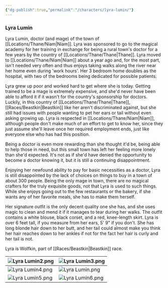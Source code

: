 ```yaml
---
{"dg-publish":true,"permalink":"/characters/lyra-lumin/"}
---
```


### Lyra Lumin
Lyra Lumin, doctor (and mage) of the town of [[Locations/Thane/Niam\|Niam]]. Lyra was sponsored to go to the magical academy for her training in exchange for being a rural town's doctor for a few years by the country of [[Locations/Thane/Thane\|Thane]]. Lyra moved to [[Locations/Thane/Niam\|Niam]] about a year ago and, for the most part, isn't needed very often and thus enjoys taking walks along the river near her home even during 'work hours'. Her 3 bedroom home doubles as the hospital, with two of the bedrooms being dedicated for possible patients. 

Lyra grew up poor and worked hard to get where she is today. Getting trained to be a mage is extremely expensive, and she'd never have been able to afford it if it wasn't for the country's sponsorship for doctors. Luckily, in this country of [[Locations/Thane/Thane\|Thane]], [[Races/Beastkin\|Beastkin]] like her aren't discriminated against, but she still had issues with people wanting to pet her ears or tail without even asking growing up. Lyra is respected in [[Locations/Thane/Niam\|Niam]], although people don't make much of an effort to get to know her, since they just assume she'll leave once her required employment ends, just like everyone else who has had this position. 

Being a doctor is even more rewarding than she thought it'd be, being able to help those in need, but this small town has left her feeling more lonely than she'd expected. It's not as if she'd have denied the opportunity to become a doctor knowing it, but it is still a continuing disappointment.  

Enjoying her newfound ability to pay for basic necessities as a doctor, Lyra is still disappointed by the lack of choices on things to buy in a town of about 300 people. Being the only mage in town, there are no magical crafters for the truly exquisite goods, not that Lyra is used to such things. While she enjoys going out to the few restaurants or the bakery, if she wants any of her favorite meals, she has to make them herself.

Her signature outfit is the only decent quality one she has, and she uses magic to clean and mend it if it manages to tear during her walks. The outfit contains a white blouse, black corset, and a red, knee-length skirt. Lyra is over 6 feet tall, if you measure from her ears, 5' 9" if you don't. She has long blonde hair down to her butt, and her tail could almost make you think her hair reaches down to her ankles if not for the fact her hair is curly and her tail is not.

Lyra is Wolfkin, part of [[Races/Beastkin\|Beastkin]] race.



| ![Lyra Lumin2.png](/img/user/Characters/Images/Lyra%20Lumin2.png) | ![Lyra Lumin3.png](/img/user/Characters/Images/Lyra%20Lumin3.png) |
| -------------------- | -------------------- |
| ![Lyra Lumin4.png](/img/user/Characters/Images/Lyra%20Lumin4.png) | ![Lyra Lumin.png](/img/user/Characters/Images/Lyra%20Lumin.png)  |
| ![Lyra Lumin5.png](/img/user/Characters/Images/Lyra%20Lumin5.png) | ![Lyra Lumin6.png](/img/user/Characters/Images/Lyra%20Lumin6.png) |

